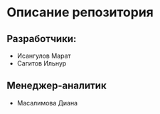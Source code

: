 # Описание репозитория

## Разработчики:

* Исангулов Марат
* Сагитов Ильнур

## Менеджер-аналитик

* Масалимова Диана